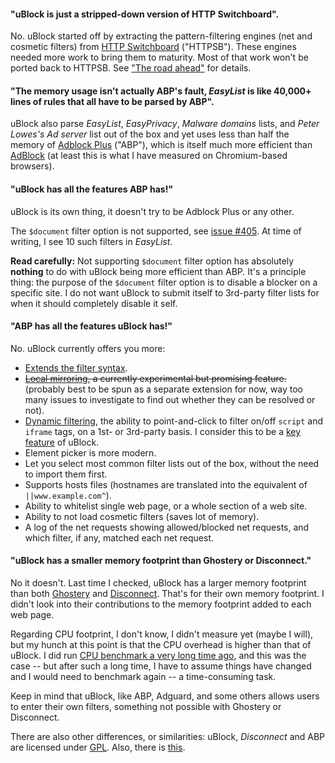 #### "uBlock is just a stripped-down version of HTTP Switchboard".

No. uBlock started off by extracting the pattern-filtering engines (net and cosmetic filters) from [HTTP Switchboard](https://github.com/gorhill/httpswitchboard#http-switchboard-for-chromium) ("HTTPSB"). These engines needed more work to bring them to maturity. Most of that work won't be ported back to HTTPSB. See ["The road ahead"](https://github.com/gorhill/httpswitchboard/issues/378) for details.

#### "The memory usage isn't actually ABP's fault, _EasyList_ is like 40,000+ lines of rules that all have to be parsed by ABP".

uBlock also parse _EasyList_, _EasyPrivacy_, _Malware domains_ lists, 
and _Peter Lowes's Ad server_ list out of the box and yet uses less than half the 
memory of [Adblock Plus](https://adblockplus.org/) ("ABP"), which is itself much more efficient than 
[AdBlock](https://getadblock.com/) (at least this is what I have measured on Chromium-based browsers).

#### "uBlock has all the features ABP has!"

uBlock is its own thing, it doesn't try to be Adblock Plus or any other.

The `$document` filter option is not supported, see [issue #405](https://github.com/chrisaljoudi/uBlock/issues/405). At time of writing, I see 10 such filters in _EasyList_.

**Read carefully:** Not supporting `$document` filter option has absolutely **nothing** to do with uBlock being more efficient than ABP. It's a principle thing: the purpose of the `$document` filter option is to disable a blocker on a specific site. I do not want uBlock to submit itself to 3rd-party filter lists for when it should completely disable it self.

#### "ABP has all the features uBlock has!"
No. uBlock currently offers you more:

- [Extends the filter syntax](https://github.com/gorhill/uBlock/wiki/Filter-syntax-extensions).
- ~~[Local mirroring](https://github.com/gorhill/uBlock/wiki/Experimental-features#privacy-exposure-reduction-local-mirroring), a currently experimental but promising feature.~~ (probably best to be spun as a separate extension for now, way too many issues to investigate to find out whether they can be resolved or not).
- [Dynamic filtering](https://github.com/gorhill/uBlock/wiki/Dynamic-filtering), the ability to point-and-click to filter on/off `script` and `iframe` tags, on a 1st- or 3rd-party basis. I consider this to be a [key feature](https://github.com/gorhill/uBlock/wiki/Dynamic-filtering---examples) of uBlock.
- Element picker is more modern.
- Let you select most common filter lists out of the box, without the need to import them first.
- Supports hosts files (hostnames are translated into the equivalent of `||www.example.com^`).
- Ability to whitelist single web page, or a whole section of a web site.
- Ability to not load cosmetic filters (saves lot of memory).
- A log of the net requests showing allowed/blocked net requests, and which filter, if any, matched each net request.

#### "uBlock has a smaller memory footprint than Ghostery or Disconnect."

No it doesn't. Last time I checked, uBlock has a larger memory footprint than both 
[Ghostery](https://www.ghostery.com) and [Disconnect](/disconnectme/disconnect). That's for their own memory footprint. I didn't look into their contributions to the memory footprint added to each web page.

Regarding CPU footprint, I don't know, I didn't measure yet (maybe I will), but my hunch at this point is that the CPU overhead is higher than that of uBlock. I did run [CPU benchmark a very long time ago](https://github.com/gorhill/httpswitchboard/wiki/Doesn't-HTTPSB-add-a-significant-overhead-to-network-traffic%3F), and this was the case -- but after such a long time, I have to assume things have changed and I would need to benchmark again -- a time-consuming task.

Keep in mind that uBlock, like ABP, Adguard, and some others allows users to enter their own filters, something not possible with Ghostery or Disconnect.

There are also other differences, or similarities: uBlock, _Disconnect_
and ABP are licensed under [GPL](http://en.wikipedia.org/wiki/GNU_General_Public_License). Also, there is [this](https://github.com/gorhill/uBlock/wiki/uBlock-and-others:-Blocking-ads,-trackers,-malwares).